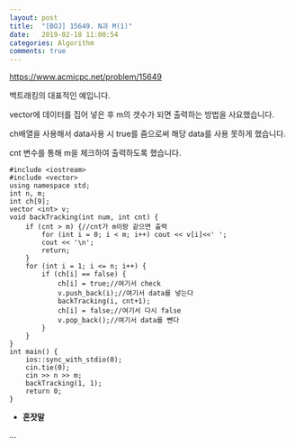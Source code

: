```yaml
---
layout: post
title:  "[BOJ] 15649. N과 M(1)"
date:   2019-02-18 11:00:54
categories: Algorithm
comments: true
---
```


https://www.acmicpc.net/problem/15649  

백트래킹의 대표적인 예입니다.  

vector에 데이터를 집어 넣은 후 m의 갯수가 되면 출력하는 방법을 사요했습니다.  

ch배열을 사용해서 data사용 시 true를 줌으로써 해당 data를 사용 못하게 했습니다.  

cnt 변수를 통해 m을 체크하여 출력하도록 했습니다.  


~~~
#include <iostream>
#include <vector>
using namespace std;
int n, m;
int ch[9];
vector <int> v;
void backTracking(int num, int cnt) {
    if (cnt > m) {//cnt가 m이랑 같으면 출력
        for (int i = 0; i < m; i++) cout << v[i]<<' ';
        cout << '\n';
        return;
    }
    for (int i = 1; i <= n; i++) {
        if (ch[i] == false) {
            ch[i] = true;//여기서 check
            v.push_back(i);//여기서 data를 넣는다
            backTracking(i, cnt+1);
            ch[i] = false;//여기서 다시 false
            v.pop_back();//여기서 data를 뺀다
        }
    }
}
int main() {
    ios::sync_with_stdio(0);
    cin.tie(0);
    cin >> n >> m;
    backTracking(1, 1);
    return 0;
}
~~~

- **혼잣말**

...

